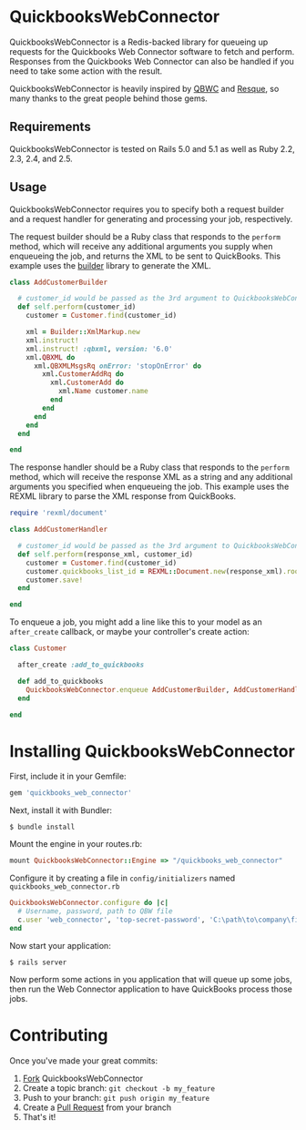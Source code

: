 QuickbooksWebConnector
======================

QuickbooksWebConnector is a Redis-backed library for queueing up requests for the Quickbooks Web Connector software to fetch and perform. Responses from the Quickbooks Web Connector can also be handled if you need to take some action with the result.

QuickbooksWebConnector is heavily inspired by [QBWC](https://github.com/skryl/qbwc) and [Resque](https://github.com/defunkt/resque), so many thanks to the great people behind those gems.

Requirements
------------

QuickbooksWebConnector is tested on Rails 5.0 and 5.1 as well as Ruby 2.2, 2.3, 2.4, and 2.5.

Usage
--------

QuickbooksWebConnector requires you to specify both a request builder and a request handler for generating and processing your job, respectively.

The request builder should be a Ruby class that responds to the `perform` method, which will receive any additional arguments you supply when enqueueing the job, and returns the XML to be sent to QuickBooks. This example uses the [builder](https://github.com/jimweirich/builder) library to generate the XML.

```ruby
class AddCustomerBuilder

  # customer_id would be passed as the 3rd argument to QuickbooksWebConnector.enqueue
  def self.perform(customer_id)
    customer = Customer.find(customer_id)

    xml = Builder::XmlMarkup.new
    xml.instruct!
    xml.instruct! :qbxml, version: '6.0'
    xml.QBXML do
      xml.QBXMLMsgsRq onError: 'stopOnError' do
        xml.CustomerAddRq do
          xml.CustomerAdd do
            xml.Name customer.name
          end
        end
      end
    end
  end

end
```

The response handler should be a Ruby class that responds to the `perform` method, which will receive the response XML as a string and any additional arguments you specified when enqueueing the job. This example uses the REXML library to parse the XML response from QuickBooks.

```ruby
require 'rexml/document'

class AddCustomerHandler

  # customer_id would be passed as the 3rd argument to QuickbooksWebConnector.enqueue
  def self.perform(response_xml, customer_id)
    customer = Customer.find(customer_id)
    customer.quickbooks_list_id = REXML::Document.new(response_xml).root.text('QBXMLMsgsRs/CustomerAddRs/CustomerRet/ListID')
    customer.save!
  end

end
```

To enqueue a job, you might add a line like this to your model as an `after_create` callback, or maybe your controller's create action:

```ruby
class Customer

  after_create :add_to_quickbooks

  def add_to_quickbooks
    QuickbooksWebConnector.enqueue AddCustomerBuilder, AddCustomerHandler, id
  end

end
```

Installing QuickbooksWebConnector
=================================

First, include it in your Gemfile:

```ruby
gem 'quickbooks_web_connector'
```

Next, install it with Bundler:

```
$ bundle install
```

Mount the engine in your routes.rb:

```ruby
mount QuickbooksWebConnector::Engine => "/quickbooks_web_connector"
```

Configure it by creating a file in `config/initializers` named `quickbooks_web_connector.rb`

```ruby
QuickbooksWebConnector.configure do |c|
  # Username, password, path to QBW file
  c.user 'web_connector', 'top-secret-password', 'C:\path\to\company\file.QBW'
end
```

Now start your application:

```
$ rails server
```

Now perform some actions in you application that will queue up some jobs, then run the Web Connector application to have QuickBooks process those jobs.

Contributing
============

Once you've made your great commits:

1. [Fork](https://help.github.com/forking/) QuickbooksWebConnector
2. Create a topic branch: `git checkout -b my_feature`
3. Push to your branch: `git push origin my_feature`
4. Create a [Pull Request](https://help.github.com/pull-requests/) from your branch
5. That's it!
